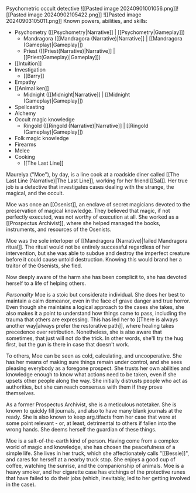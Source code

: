 Psychometric occult detective
![[Pasted image 20240901001056.png]]![[Pasted image 20240902105422.png]]
![[Pasted image 20240903105011.png]]
Known powers, abilities, and skills:
- Psychometry ([[Psychometry|Narrative]] | [[Psychometry|Gameplay]])
	- Mandragora ([[Mandragora (Narrative)|Narrative]] | [[Mandragora (Gameplay)|Gameplay]])
	- Priest ([[Priest(Narrative)|Narrative]] | [[Priest(Gameplay)|Gameplay]])
- [[Intuition]]
- Investigation
	- [[Barry]] 
- Empathy
- [[Animal ken]]
	- Midnight ([[Midnight|Narrative]] | [[Midnight (Gameplay)|Gameplay]])
- Spellcasting
- Alchemy
- Occult magic knowledge
	- Ringold ([[Ringold (Narrative)|Narrative]] | [[Ringold (Gameplay)|Gameplay]])
- Folk magic knowledge
- Firearms
- Melee
- Cooking
	- [[The Last Line]]

Maurelya ("Moe"), by day, is a line cook at a roadside diner called [[The Last Line (Narrative)|The Last Line]], working for her friend [[Sal]]. Her true job is a detective that investigates cases dealing with the strange, the magical, and the occult.

Moe was once an [[Osenist]], an enclave of secret magicians devoted to the preservation of magical knowledge. They believed that magic, if not perfectly executed, was not worthy of execution at all. She worked as a [[Prospectus Archivist]], where she helped managed the books, instruments, and resources of the Osenists.

Moe was the sole interloper of [[Mandragora (Narrative)|failed Mandragora ritual]]. The ritual would not be entirely successful regardless of her intervention, but she was able to subdue and destroy the imperfect creature before it could cause untold destruction. Knowing this would brand her a traitor of the Osenists, she fled. 

Now deeply aware of the harm she has been complicit to, she has devoted herself to a life of helping others.

*Personality*
Moe is a stoic but considerate individual. She does her best to maintain a calm demeanor, even in the face of grave danger and true horror. Even though she maintains a logical approach to the cases she takes, she also makes it a point to understand how things came to pass, including the trauma that others are expressing. This has led her to [[There is always another way|always prefer the restorative path]], where healing takes precedence over retribution. Nonetheless, she is also aware that sometimes, that just will not do the trick. In other words, she'll try the hug first, but the gun is there in case that doesn't work.

To others, Moe can be seen as cold, calculating, and uncooperative. She has her means of making sure things remain under control, and she sees pleasing everybody as a foregone prospect. She trusts her own abilities and knowledge enough to know what actions need to be taken, even if she upsets other people along the way. She initially distrusts people who act as authorities, but she can reach consensus with them if they prove themselves.

As a former Prospectus Archivist, she is a meticulous notetaker. She is known to quickly fill journals, and also to have many blank journals at the ready. She is also known to keep arg.tifacts from her case that were at some point relevant - or, at least, detrimental to others if fallen into the wrong hands. She deems herself the guardian of these things.

Moe is a salt-of-the-earth kind of person. Having come from a complex world of magic and knowledge, she has chosen the peacefulness of a simple life. She lives in her truck, which she affectionately calls "[[Bessie]]", and cares for herself at a nearby truck stop. She enjoys a good cup of coffee, watching the sunrise, and the companionship of animals. Moe is a heavy smoker, and her cigarette case has etchings of the protective runes that have failed to do their jobs (which, inevitably, led to her getting involved in the case).